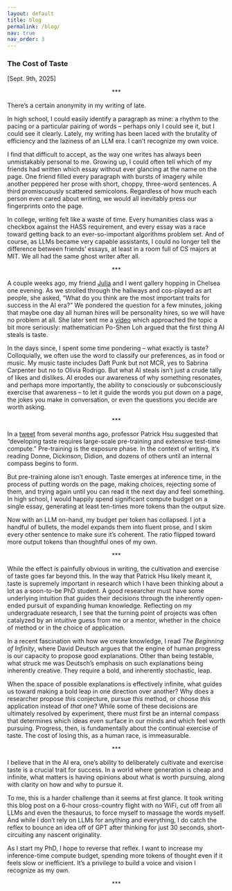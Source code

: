 ```yaml
---
layout: default
title: blog
permalink: /blog/
nav: true
nav_order: 3
---
```

### The Cost of Taste ###
[Sept. 9th, 2025] 

 <div align="center">***</div>
  
There’s a certain anonymity in my writing of late.

In high school, I could easily identify a paragraph as mine: a rhythm to the pacing or a particular pairing of words – perhaps only I could see it, but I could see it clearly. Lately, my writing has been laced with the brutality of efficiency and the laziness of an LLM era. I can’t recognize my own voice.

I find that difficult to accept, as the way one writes has always been unmistakably personal to me. Growing up, I could often tell which of my friends had written which essay without ever glancing at the name on the page. One friend filled every paragraph with bursts of imagery while another peppered her prose with short, choppy, three-word sentences. A third promiscuously scattered semicolons. Regardless of how much each person even cared about writing, we would all inevitably press our fingerprints onto the page.

In college, writing felt like a waste of time. Every humanities class was a checkbox against the HASS requirement, and every essay was a race toward getting back to an ever-so-important algorithms problem set. And of course, as LLMs became very capable assistants, I could no longer tell the difference between friends’ essays, at least in a room full of CS majors at MIT. We all had the same ghost writer after all.

 <div align="center">***</div>
 
A couple weeks ago, my friend [Julia](https://juliasun.substack.com/about) and I went gallery hopping in Chelsea one evening. As we strolled through the hallways and cos-played as art people, she asked, “What do you think are the most important traits for success in the AI era?” We pondered the question for a few minutes, joking that maybe one day all human hires will be personality hires, so we will have no problem at all. She later sent me a [video](https://youtu.be/xWYb7tImErI?feature=shared&t=756) which approached the topic a bit more seriously: mathematician Po-Shen Loh argued that the first thing AI steals is taste.

In the days since, I spent some time pondering – what exactly is taste? Colloquially, we often use the word to classify our preferences, as in food or music. My music taste includes Daft Punk but not MCR, yes to Sabrina Carpenter but no to Olivia Rodrigo. But what AI steals isn’t just a crude tally of likes and dislikes. AI erodes our awareness of why something resonates, and perhaps more importantly, the ability to consciously or subconsciously exercise that awareness – to let it guide the words you put down on a page, the jokes you make in conversation, or even the questions you decide are worth asking.

 <div align="center">***</div>
 
In a [tweet](https://mobile.x.com/pdhsu/status/1855845089576124572) from several months ago, professor Patrick Hsu suggested that “developing taste requires large-scale pre-training and extensive test-time compute.” Pre-training is the exposure phase. In the context of writing, it’s reading Donne, Dickinson, Didion, and dozens of others until an internal compass begins to form.

But pre-training alone isn’t enough. Taste emerges at inference time, in the process of putting words on the page, making choices, rejecting some of them, and trying again until you can read it the next day and feel something. In high school, I would happily spend significant compute budget on a single essay, generating at least ten-times more tokens than the output size. 

Now with an LLM on-hand, my budget per token has collapsed. I jot a handful of bullets, the model expands them into fluent prose, and I skim every other sentence to make sure it’s coherent. The ratio flipped toward more output tokens than thoughtful ones of my own.

 <div align="center">***</div>
 
While the effect is painfully obvious in writing, the cultivation and exercise of taste goes far beyond this. In the way that Patrick Hsu likely meant it, taste is supremely important in research which I have been thinking about a lot as a soon-to-be PhD student. A good researcher must have some underlying intuition that guides their decisions through the inherently open-ended pursuit of expanding human knowledge. Reflecting on my undergraduate research, I see that the turning point of projects was often catalyzed by an intuitive guess from me or a mentor, whether in the choice of method or in the choice of application.

In a recent fascination with how we create knowledge, I read *The Beginning of Infinity*, where David Deutsch argues that the engine of human progress is our capacity to propose good explanations. Other than being testable, what struck me was Deutsch’s emphasis on such explanations being inherently creative. They require a bold, and inherently stochastic, leap.

When the space of possible explanations is effectively infinite, what guides us toward making a bold leap in one direction over another? Why does a researcher propose *this* conjecture, pursue *this* method, or choose *this* application instead of *that* one?  While some of these decisions are ultimately resolved by experiment, there must first be an internal compass that determines which ideas even surface in our minds and which feel worth pursuing. Progress, then, is fundamentally about the continual exercise of taste. The cost of losing this, as a human race, is immeasurable.

 <div align="center">***</div>
 
I believe that in the AI era, one’s ability to deliberately cultivate and exercise taste is a crucial trait for success. In a world where generation is cheap and infinite, what matters is having opinions about what is worth pursuing, along with clarity on how and why to pursue it.

To me, this is a harder challenge than it seems at first glance. It took writing this blog post on a 6-hour cross-country flight with no WiFi, cut off from all LLMs and even the thesaurus, to force myself to massage the words myself. And while I don’t rely on LLMs for anything and everything, I do catch the reflex to bounce an idea off of GPT after thinking for just 30 seconds, short-circuiting any nascent originality.

As I start my PhD, I hope to reverse that reflex. I want to increase my inference-time compute budget, spending more tokens of thought even if it feels slow or inefficient. It’s a privilege to build a voice and vision I recognize as my own.

 <div align="center">***</div>
